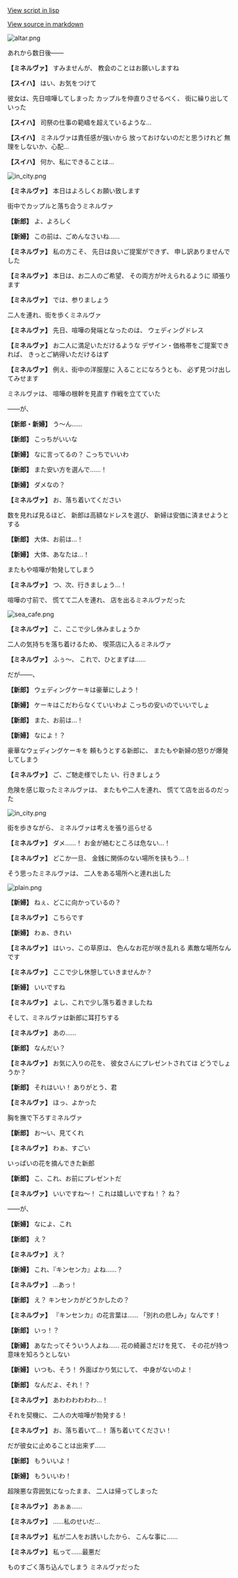 [View script in lisp](../scripts/202306102.txt)

[View source in markdown](202306102.md)

![altar.png](../images/backgrounds/altar.png)

あれから数日後――

**【ミネルヴァ】**
すみませんが、
教会のことはお願いしますね

**【スイハ】**
はい、お気をつけて

彼女は、先日喧嘩してしまった
カップルを仲直りさせるべく、
街に繰り出していった

**【スイハ】**
司祭の仕事の範疇を超えているような…

**【スイハ】**
ミネルヴァは責任感が強いから
放っておけないのだと思うけれど
無理をしないか、心配…

**【スイハ】**
何か、私にできることは…

![in_city.png](../images/backgrounds/in_city.png)

**【ミネルヴァ】**
本日はよろしくお願い致します

街中でカップルと落ち合うミネルヴァ

**【新郎】**
よ、よろしく

**【新婦】**
この前は、ごめんなさいね……

**【ミネルヴァ】**
私の方こそ、
先日は良いご提案ができず、
申し訳ありませんでした

**【ミネルヴァ】**
本日は、お二人のご希望、
その両方が叶えられるように
頑張ります

**【ミネルヴァ】**
では、参りましょう

二人を連れ、街を歩くミネルヴァ

**【ミネルヴァ】**
先日、喧嘩の発端となったのは、
ウェディングドレス

**【ミネルヴァ】**
お二人に満足いただけるような
デザイン・価格帯をご提案できれば、
きっとご納得いただけるはず

**【ミネルヴァ】**
例え、街中の洋服屋に
入ることになろうとも、
必ず見つけ出してみせます

ミネルヴァは、
喧嘩の根幹を見直す
作戦を立てていた

――が、

**【新郎・新婦】**
う～ん……

**【新郎】**
こっちがいいな

**【新婦】**
なに言ってるの？
こっちでいいわ

**【新郎】**
また安い方を選んで……！

**【新婦】**
ダメなの？

**【ミネルヴァ】**
お、落ち着いてください

数を見れば見るほど、
新郎は高額なドレスを選び、
新婦は安価に済ませようとする

**【新郎】**
大体、お前は…！

**【新婦】**
大体、あなたは…！

またもや喧嘩が勃発してしまう

**【ミネルヴァ】**
つ、次、行きましょう…！

喧嘩の寸前で、
慌てて二人を連れ、
店を出るミネルヴァだった

![sea_cafe.png](../images/backgrounds/sea_cafe.png)

**【ミネルヴァ】**
こ、ここで少し休みましょうか

二人の気持ちを落ち着けるため、
喫茶店に入るミネルヴァ

**【ミネルヴァ】**
ふぅ～、
これで、ひとまずは……

だが――、

**【新郎】**
ウェディングケーキは豪華にしよう！

**【新婦】**
ケーキはこだわらなくていいわよ
こっちの安いのでいいでしょ

**【新郎】**
また、お前は…！

**【新婦】**
なによ！？

豪華なウェディングケーキを
頼もうとする新郎に、
またもや新婦の怒りが爆発してしまう

**【ミネルヴァ】**
ご、ご馳走様でした
い、行きましょう

危険を感じ取ったミネルヴァは、
またもや二人を連れ、
慌てて店を出るのだった

![in_city.png](../images/backgrounds/in_city.png)

街を歩きながら、
ミネルヴァは考えを張り巡らせる

**【ミネルヴァ】**
ダメ……！
お金が絡むところは危ない…！

**【ミネルヴァ】**
どこか一旦、
金銭に関係のない場所を挟もう…！

そう思ったミネルヴァは、
二人をある場所へと連れ出した

![plain.png](../images/backgrounds/plain.png)

**【新婦】**
ねぇ、どこに向かっているの？

**【ミネルヴァ】**
こちらです

**【新婦】**
わぁ、きれい

**【ミネルヴァ】**
はいっ、この草原は、
色んなお花が咲き乱れる
素敵な場所なんです

**【ミネルヴァ】**
ここで少し休憩していきませんか？

**【新婦】**
いいですね

**【ミネルヴァ】**
よし、これで少し落ち着きましたね

そして、ミネルヴァは新郎に耳打ちする

**【ミネルヴァ】**
あの……

**【新郎】**
なんだい？

**【ミネルヴァ】**
お気に入りの花を、
彼女さんにプレゼントされては
どうでしょうか？

**【新郎】**
それはいい！
ありがとう、君

**【ミネルヴァ】**
ほっ、よかった

胸を撫で下ろすミネルヴァ

**【新郎】**
お～い、見てくれ

**【ミネルヴァ】**
わぁ、すごい

いっぱいの花を摘んできた新郎

**【新郎】**
こ、これ、お前にプレゼントだ

**【ミネルヴァ】**
いいですね～！
これは嬉しいですね！？
ね？

――が、

**【新婦】**
なによ、これ

**【新郎】**
え？

**【ミネルヴァ】**
え？

**【新婦】**
これ、『キンセンカ』よね……？

**【ミネルヴァ】**
…あっ！

**【新郎】**
え？
キンセンカがどうかしたの？

**【ミネルヴァ】**
『キンセンカ』の花言葉は……
「別れの悲しみ」なんです！

**【新郎】**
いっ！？

**【新婦】**
あなたってそういう人よね……
花の綺麗さだけを見て、
その花が持つ意味を知ろうとしない

**【新婦】**
いつも、そう！
外面ばかり気にして、
中身がないのよ！

**【新郎】**
なんだよ、それ！？

**【ミネルヴァ】**
あわわわわわわ…！

それを契機に、
二人の大喧嘩が勃発する！

**【ミネルヴァ】**
お、落ち着いて…！
落ち着いてください！

だが彼女に止めることは出来ず……

**【新郎】**
もういいよ！ 

**【新婦】**
もういいわ！

超険悪な雰囲気になったまま、
二人は帰ってしまった

**【ミネルヴァ】**
あぁぁ……

**【ミネルヴァ】**
……私のせいだ…

**【ミネルヴァ】**
私が二人をお誘いしたから、
こんな事に……

**【ミネルヴァ】**
私って……最悪だ

ものすごく落ち込んでしまう
ミネルヴァだった
